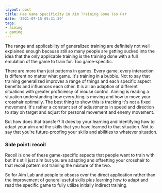 ```yaml
---
layout: post
title: Has Game Specificity in Aim Training Gone Too Far
date: '2021-07-15 05:31:39'
tags:
- aiming
- gaming
---
```


The range and applicability of generalized training are definitely not well explained enough because still so many people are getting sucked into the idea that the only applicable training is the training done with a full emulation of the game to train for. Too game-specific.

There are more than just patterns in games. Every game, every interaction is different no matter what game. It's training in a bubble. Not to say that training generalized improves a range of things and each specific aspect benefits and influences each other. It is all an adaption of different situations with greater proficiency of mouse control. Aiming is reading a situation understanding how everything is moving and how to move your crosshair optimally. The best thing to show this is tracking it's not a fixed movement. It's rather a constant set of adjustments in speed and direction to stay on target and adjust for personal movement and enemy movement.

But how does that transfer? It does by your learning and identifying how to adapt your aim and the skills that you have learned to that situation. Not to say that you're future-proofing your skills and abilities to whatever situation.

### Side point: recoil 

Recoil is one of these game-specific aspects that people want to train with but it's still just aim but you are adapting and offsetting your crosshair to that recoil pattern not training the mixture of the two.

So for Aim Lab and people to obsess over the direct application rather than the improvement of general useful skills plus learning how to adapt and read the specific game to fully utilize initially indirect training.

